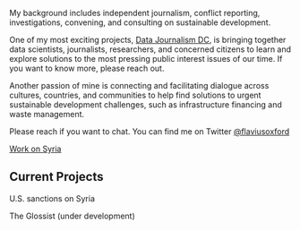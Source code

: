 My background includes independent journalism, conflict reporting, investigations, convening, and consulting on sustainable development.

One of my most exciting projects, [Data Journalism DC](https://www.meetup.com/data-journalism/), is bringing together data scientists, journalists, researchers, and concerned citizens to learn and explore solutions to the most pressing public interest issues of our time. If you want to know more, please reach out.

Another passion of mine is connecting and facilitating dialogue across cultures, countries, and communities to help find solutions to urgent sustainable development challenges, such as infrastructure financing and waste management.

Please reach if you want to chat. You can find me on Twitter [@flaviusoxford](https://twitter.com/flaviusoxford) 

[Work on Syria](./work_on_Syria)

## Current Projects

U.S. sanctions on Syria 

The Glossist (under development)

